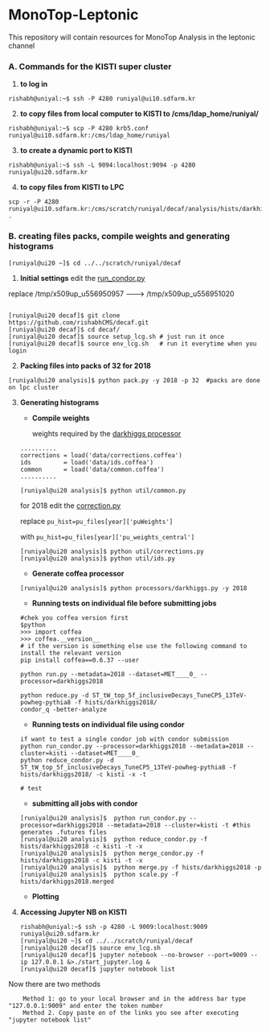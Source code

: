 # MonoTop-Leptonic
This repository will contain resources for MonoTop Analysis in the leptonic channel

### A. Commands for the KISTI super cluster

1. **to log in**

````console
rishabh@uniyal:~$ ssh -P 4280 runiyal@ui10.sdfarm.kr
````

2. **to copy files from local computer to KISTI to /cms/ldap_home/runiyal/**

````console
rishabh@uniyal:~$ scp -P 4280 krb5.conf runiyal@ui10.sdfarm.kr:/cms/ldap_home/runiyal
````

3. **to create a dynamic port to KISTI**

````console
rishabh@uniyal:~$ ssh -L 9094:localhost:9094 -p 4280 runiyal@ui20.sdfarm.kr
````
4. **to copy files from KISTI to LPC**

````console
scp -r -P 4280 runiyal@ui10.sdfarm.kr:/cms/scratch/runiyal/decaf/analysis/hists/darkhiggs2018 .
````

### B. creating files packs, compile weights and generating histograms 

````console
[runiyal@ui20 ~]$ cd ../../scratch/runiyal/decaf 
````
1. **Initial settings**
edit the [run_condor.py](https://github.com/rishabhCMS/decaf/blob/master/analysis/run_condor.py#L45)

replace /tmp/x509up_u556950957 --->  /tmp/x509up_u556951020
````console

[runiyal@ui20 decaf]$ git clone https://github.com/rishabhCMS/decaf.git
[runiyal@ui20 decaf]$ cd decaf/
[runiyal@ui20 decaf]$ source setup_lcg.sh # just run it once
[runiyal@ui20 decaf]$ source env_lcg.sh   # run it everytime when you login

````

2. **Packing files into packs of 32 for 2018**

````console
[runiyal@ui20 analysis]$ python pack.py -y 2018 -p 32  #packs are done on lpc cluster 
````

3. **Generating histograms**

    - **Compile weights**
    
      weights required by the [darkhiggs processor](https://github.com/rishabhCMS/decaf/blob/master/analysis/processors/darkhiggs.py#L1632)
    
    ```
    ..........
    corrections = load('data/corrections.coffea')
    ids         = load('data/ids.coffea')
    common      = load('data/common.coffea')
    ..........
    ```

      ````console
      [runiyal@ui20 analysis]$ python util/common.py 
      ````
      for 2018 edit the [correction.py](https://github.com/rishabhCMS/decaf/blob/master/analysis/util/corrections.py#L21)
      
      replace ```pu_hist=pu_files[year]['puWeights']```

      with    ```pu_hist=pu_files[year]['pu_weights_central']```
      
      ````console
      [runiyal@ui20 analysis]$ python util/corrections.py
      [runiyal@ui20 analysis]$ python util/ids.py
      ````
      
     - **Generate coffea processor**
     
     ````console
     [runiyal@ui20 analysis]$ python processors/darkhiggs.py -y 2018
     ````
     
     - **Running tests on individual file before submitting jobs**
     ````console
     #chek you coffea version first
     $python
     >>> import coffea
     >>> coffea.__version__
     # if the version is something else use the following command to install the relevant version
     pip install coffea==0.6.37 --user
     
     python run.py --metadata=2018 --dataset=MET____0_ --processor=darkhiggs2018
     
     python reduce.py -d ST_tW_top_5f_inclusiveDecays_TuneCP5_13TeV-powheg-pythia8 -f hists/darkhiggs2018/
     condor_q -better-analyze
     ````
     - **Running tests on individual file using condor**
     ````console
     if want to test a single condor job with condor submission
     python run_condor.py --processor=darkhiggs2018 --metadata=2018 --cluster=kisti --dataset=MET____0_
     python reduce_condor.py -d ST_tW_top_5f_inclusiveDecays_TuneCP5_13TeV-powheg-pythia8 -f hists/darkhiggs2018/ -c kisti -x -t

     # test 
     ````
     
     - **submitting all jobs with condor**
     ````console
     [runiyal@ui20 analysis]$  python run_condor.py --processor=darkhiggs2018 --metadata=2018 --cluster=kisti -t #this generates .futures files
     [runiyal@ui20 analysis]$  python reduce_condor.py -f hists/darkhiggs2018 -c kisti -t -x
     [runiyal@ui20 analysis]$  python merge_condor.py -f hists/darkhiggs2018 -c kisti -t -x
     [runiyal@ui20 analysis]$  python merge.py -f hists/darkhiggs2018 -p
     [runiyal@ui20 analysis]$  python scale.py -f hists/darkhiggs2018.merged 
     ````
     
     - **Plotting**
      
4. **Accessing Jupyter NB on KISTI**

    ````console
    rishabh@uniyal:~$ ssh -p 4280 -L 9009:localhost:9009 runiyal@ui20.sdfarm.kr                            
    [runiyal@ui20 ~]$ cd ../../scratch/runiyal/decaf
    [runiyal@ui20 decaf]$ source env_lcg.sh
    [runiyal@ui20 decaf]$ jupyter notebook --no-browser --port=9009 --ip 127.0.0.1 &>./start_jupyter.log &
    [runiyal@ui20 decaf]$ jupyter notebook list
    ````

Now there are two methods

        Method 1: go to your local browser and in the address bar type "127.0.0.1:9009" and enter the token number 
        Method 2. Copy paste on of the links you see after executing "jupyter notebook list"
